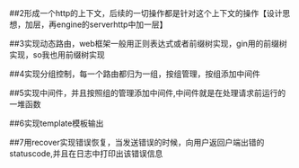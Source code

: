 ##2形成一个http的上下文，后续的一切操作都是针对这个上下文的操作【设计思想，加层，再engine的serverhttp中加一层】     

##3实现动态路由，web框架一般用正则表达式或者前缀树实现，gin用的前缀树实现，so我也用前缀树实现

##4实现分组控制，每一个路由都归为一组，按组管理，按组添加中间件

##5实现中间件，并且按照组的管理添加中间件,中间件就是在处理请求前运行的一堆函数

##6实现template模板输出

##7用recover实现错误恢复，当发送错误的时候，向用户返回户端出错的statuscode,并且在日志中打印出该错误信息
